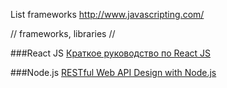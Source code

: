 List frameworks
http://www.javascripting.com/

// frameworks, libraries //

###React JS
[Краткое руководство по React JS](http://habrahabr.ru/post/248799/)


###Node.js
[RESTful Web API Design with Node.js]()

